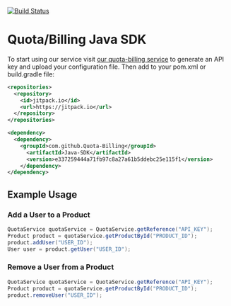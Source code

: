 [![Build Status](https://travis-ci.org/Quota-Billing/Java-SDK.svg?branch=master)](https://travis-ci.org/Quota-Billing/Java-SDK)

# Quota/Billing Java SDK

To start using our service visit [our quota-billing service](https://url_to_quota_billing_README.com) to generate an API key and upload your configuration file. Then add to your pom.xml or build.gradle file:

```xml
<repositories>
  <repository>
    <id>jitpack.io</id>
    <url>https://jitpack.io</url>
  </repository>
</repositories>

<dependency>
  <dependency>
    <groupId>com.github.Quota-Billing</groupId>
      <artifactId>Java-SDK</artifactId>
      <version>e337259444a71fb97c8a27a61b5ddebc25e115f1</version>
    </dependency>
</dependency>
```

## Example Usage
### Add a User to a Product
```java
QuotaService quotaService = QuotaService.getReference("API_KEY");
Product product = quotaService.getProductById("PRODUCT_ID");
product.addUser("USER_ID");
User user = product.getUser("USER_ID");
```
### Remove a User from a Product
```java
QuotaService quotaService = QuotaService.getReference("API_KEY");
Product product = quotaService.getProductById("PRODUCT_ID");
product.removeUser("USER_ID");
```

